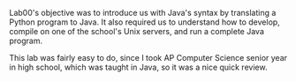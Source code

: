 Lab00's objective was to introduce us with Java's syntax by translating a Python program to Java. It also required us to understand how to develop, compile on one of the school's Unix servers, and run a complete Java program.

This lab was fairly easy to do, since I took AP Computer Science senior year in high school, which was taught in Java, so it was a nice quick review.
